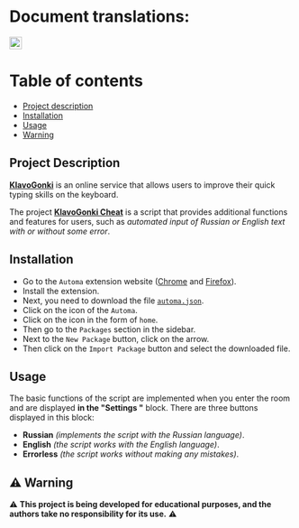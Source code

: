 # Document translations:
<kbd>[<img title="Russian" alt="Russian" src="https://cdn.staticaly.com/gh/hjnilsson/country-flags/master/svg/ru.svg" width="22">](docs/README-ru.md)</kbd>

# Table of contents
- [Project description](#project-description)
- [Installation](#installation)
- [Usage](#usage)
- [Warning](#warning)

## Project Description
[**KlavoGonki**](https://klavogonki.ru/) is an online service that allows users to improve their quick typing skills on the keyboard. 

The project [**KlavoGonki Cheat**](#klavogonki-cheat) is a script that provides additional functions and features for users, such as _automated input of Russian or English text with or without some error_.


## Installation
- Go to the `Automa` extension website ([Chrome](https://chrome.google.com/webstore/detail/automa/infppggnoaenmfagbfknfkancpbljcca) and [Firefox](https://addons.mozilla.org/en-US/firefox/addon/automa/)).
- Install the extension.
- Next, you need to download the file [`automa.json`](https://raw.githubusercontent.com/TungusSs/klavogonki-cheat/feature-and-update-branch/automa/automa.json).
- Click on the icon of the `Automa`.
- Click on the icon in the form of `home`.
- Then go to the `Packages` section in the sidebar.
- Next to the `New Package` button, click on the arrow.
- Then click on the `Import Package` button and select the downloaded file.


## Usage
The basic functions of the script are implemented when you enter the room and are displayed **in the "Settings "** block. There are three buttons displayed in this block:
- **Russian** _(implements the script with the Russian language)_.
- **English** _(the script works with the English language)_.
- **Errorless** _(the script works without making any mistakes)_.


## ⚠️ Warning
⚠️ **This project is being developed for educational purposes, and the authors take no responsibility for its use.** ⚠️
